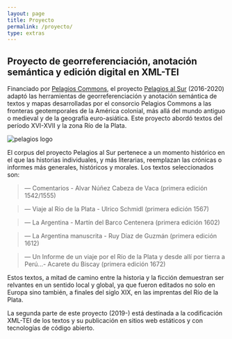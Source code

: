 ```yaml
---
layout: page
title: Proyecto
permalink: /proyecto/
type: extras
---
```


## Proyecto de georreferenciación, anotación semántica y edición digital en XML-TEI

Financiado por [Pelagios Commons](http://commons.pelagios.org/), el proyecto [Pelagios al Sur](http://commons.pelagios.org/2017/08/pelagios-commons-al-sur-extending-pelagios-to-the-south-of-the-american-continent-2/) (2016-2020) adaptó las herramientas de georreferenciación y anotación semántica de textos y mapas desarrolladas por el consorcio Pelagios Commons a las fronteras geotemporales de la América colonial, más allá del mundo antiguo o medieval y de la geografía euro-asiática. Este proyecto abordó textos del período XVI-XVII y la zona Río de la Plata.

![pelagios logo](http://hdlab.space/Relacion-de-las-cosas-sucedidas/assets/img/logo-pelagios.png)

El corpus del proyecto Pelagios al Sur pertenece a un momento histórico en el que las historias individuales, y más literarias, reemplazan las crónicas o informes más generales, históricos y morales. Los textos seleccionados son:


> — Comentarios - Alvar Núñez Cabeza de Vaca (primera edición 1542/1555)

> — Viaje al Río de la Plata - Ulrico Schmidl (primera edición 1567)

> — La Argentina - Martín del Barco Centenera (primera edición 1602)

> — La Argentina manuscrita - Ruy Díaz de Guzmán (primera edición 1612)

> — Un Informe de un viaje por el Río de la Plata y desde allí por tierra a Perú...- Acarete du Biscay (primera edición 1672)

Estos textos, a mitad de camino entre la historia y la ficción demuestran ser relvantes en un sentido local y global, ya que fueron editados no solo en Europa sino también, a finales del siglo XIX, en las imprentas del Río de la Plata.

La segunda parte de este proyecto (2019-) está destinada a la codificación XML-TEI de los textos y su publicación en sitios web estáticos y con tecnologías de código abierto.


